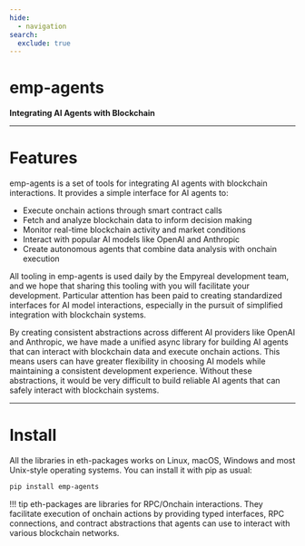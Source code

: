 ```yaml
---
hide:
  - navigation
search:
  exclude: true
---
```


# emp-agents

<b>Integrating AI Agents with Blockchain</b>

---

# Features

emp-agents is a set of tools for integrating AI agents with blockchain interactions. It provides a simple interface for AI agents to:

- Execute onchain actions through smart contract calls
- Fetch and analyze blockchain data to inform decision making
- Monitor real-time blockchain activity and market conditions
- Interact with popular AI models like OpenAI and Anthropic
- Create autonomous agents that combine data analysis with onchain execution

All tooling in emp-agents is used daily by the Empyreal development team, and we hope that sharing this tooling with you will facilitate your development. Particular attention has been paid to creating standardized interfaces for AI model interactions, especially in the pursuit of simplified integration with blockchain systems.

By creating consistent abstractions across different AI providers like OpenAI and Anthropic, we have made a unified async library for building AI agents that can interact with blockchain data and execute onchain actions. This means users can have greater flexibility in choosing AI models while maintaining a consistent development experience. Without these abstractions, it would be very difficult to build reliable AI agents that can safely interact with blockchain systems.

---

# Install

All the libraries in eth-packages works on Linux, macOS, Windows and most Unix-style operating systems. You can install it with pip as usual:

```sh
pip install emp-agents
```

!!! tip
    eth-packages are libraries for RPC/Onchain interactions. They facilitate execution of onchain actions by providing typed interfaces, RPC connections, and contract abstractions that agents can use to interact with various blockchain networks.
